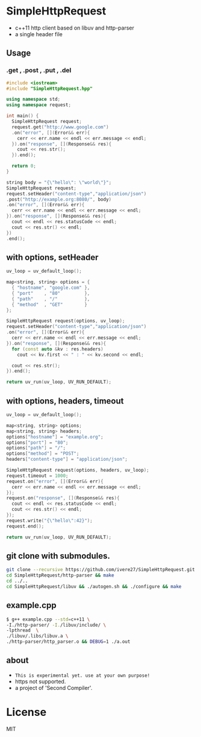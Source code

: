 # SimpleHttpRequest

* c++11 http client based on libuv and http-parser
* a single header file

## Usage
### .get , .post , .put , .del
```cpp
#include <iostream>
#include "SimpleHttpRequest.hpp"

using namespace std;
using namespace request;

int main() {
  SimpleHttpRequest request;
  request.get("http://www.google.com")
  .on("error", [](Error&& err){
    cerr << err.name << endl << err.message << endl;
  }).on("response", [](Response&& res){
    cout << res.str();
  }).end();

  return 0;
}
```
```cpp
string body = "{\"hello\": \"world\"}";
SimpleHttpRequest request;
request.setHeader("content-type","application/json")
.post("http://example.org:8080/", body)
.on("error", [](Error&& err){
  cerr << err.name << endl << err.message << endl;
}).on("response", [](Response&& res){
  cout << endl << res.statusCode << endl;
  cout << res.str() << endl;
})
.end();
```

## with options, setHeader
```cpp
uv_loop = uv_default_loop();

map<string, string> options = {
  { "hostname", "google.com" },
  { "port"    , "80"         },
  { "path"    , "/"          },
  { "method"  , "GET"        }
};

SimpleHttpRequest request(options, uv_loop);
request.setHeader("content-type","application/json")
.on("error", [](Error&& err){
  cerr << err.name << endl << err.message << endl;
}).on("response", [](Response&& res){
  for (const auto &kv : res.headers)
    cout << kv.first << " : " << kv.second << endl;

  cout << res.str();
}).end();

return uv_run(uv_loop, UV_RUN_DEFAULT);
```

## with options, headers, timeout
```cpp
uv_loop = uv_default_loop();

map<string, string> options;
map<string, string> headers;
options["hostname"] = "example.org";
options["port"] = "80";
options["path"] = "/";
options["method"] = "POST";
headers["content-type"] = "application/json";

SimpleHttpRequest request(options, headers, uv_loop);
request.timeout = 1000;
request.on("error", [](Error&& err){
  cerr << err.name << endl << err.message << endl;
});
request.on("response", [](Response&& res){
  cout << endl << res.statusCode << endl;
  cout << res.str() << endl;
});
request.write("{\"hello\":42}");
request.end();

return uv_run(uv_loop, UV_RUN_DEFAULT);
```



## git clone with submodules.
```bash
git clone --recursive https://github.com/ivere27/SimpleHttpRequest.git
cd SimpleHttpRequest/http-parser && make
cd ../..
cd SimpleHttpRequest/libuv && ./autogen.sh && ./configure && make
```

## example.cpp
```bash
$ g++ example.cpp --std=c++11 \
-I./http-parser/ -I./libuv/include/ \
-lpthread  \
./libuv/.libs/libuv.a \
./http-parser/http_parser.o && DEBUG=1 ./a.out
```

## about
* `This is experimental yet. use at your own purpose!`
* https not supported.
* a project of 'Second Compiler'.

# License

MIT
